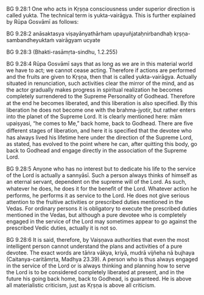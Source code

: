 BG 9.28:1	One who acts in Kṛṣṇa consciousness under superior direction is called yukta. The technical term is yukta-vairāgya. This is further explained by Rūpa Gosvāmī as follows:

BG 9.28:2	anāsaktasya viṣayānyathārham upayuñjataḥnirbandhaḥ kṛṣṇa-sambandheyuktaṁ vairāgyam ucyate

BG 9.28:3	(Bhakti-rasāmṛta-sindhu, 1.2.255)

BG 9.28:4	Rūpa Gosvāmī says that as long as we are in this material world we have to act; we cannot cease acting. Therefore if actions are performed and the fruits are given to Kṛṣṇa, then that is called yukta-vairāgya. Actually situated in renunciation, such activities clear the mirror of the mind, and as the actor gradually makes progress in spiritual realization he becomes completely surrendered to the Supreme Personality of Godhead. Therefore at the end he becomes liberated, and this liberation is also speciﬁed. By this liberation he does not become one with the brahma-jyotir, but rather enters into the planet of the Supreme Lord. It is clearly mentioned here: mām upaiṣyasi, “he comes to Me,” back home, back to Godhead. There are ﬁve different stages of liberation, and here it is speciﬁed that the devotee who has always lived his lifetime here under the direction of the Supreme Lord, as stated, has evolved to the point where he can, after quitting this body, go back to Godhead and engage directly in the association of the Supreme Lord.

BG 9.28:5	Anyone who has no interest but to dedicate his life to the service of the Lord is actually a sannyāsī. Such a person always thinks of himself as an eternal servant, dependent on the supreme will of the Lord. As such, whatever he does, he does it for the beneﬁt of the Lord. Whatever action he performs, he performs it as service to the Lord. He does not give serious attention to the fruitive activities or prescribed duties mentioned in the Vedas. For ordinary persons it is obligatory to execute the prescribed duties mentioned in the Vedas, but although a pure devotee who is completely engaged in the service of the Lord may sometimes appear to go against the prescribed Vedic duties, actually it is not so.

BG 9.28:6	It is said, therefore, by Vaiṣṇava authorities that even the most intelligent person cannot understand the plans and activities of a pure devotee. The exact words are tāṅra vākya, kriyā, mudrā vijñeha nā bujhaya (Caitanya-caritāmṛta, Madhya 23.39). A person who is thus always engaged in the service of the Lord or is always thinking and planning how to serve the Lord is to be considered completely liberated at present, and in the future his going back home, back to Godhead, is guaranteed. He is above all materialistic criticism, just as Kṛṣṇa is above all criticism.